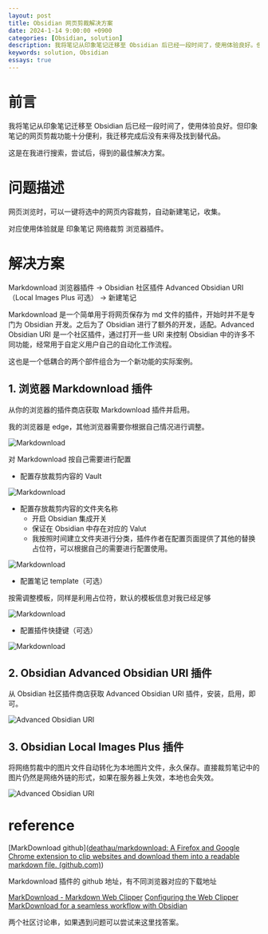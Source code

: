 ```yaml
---
layout: post
title: Obsidian 网页剪裁解决方案
date: 2024-1-14 9:00:00 +0900
categories: [Obsidian, solution]
description: 我将笔记从印象笔记迁移至 Obsidian 后已经一段时间了，使用体验良好。但印象笔记的网页剪裁功能十分便利，我迁移完成后没有来得及找到替代品。
keywords: solution, Obsidian
essays: true 
---
```


# 前言

我将笔记从印象笔记迁移至 Obsidian 后已经一段时间了，使用体验良好。但印象笔记的网页剪裁功能十分便利，我迁移完成后没有来得及找到替代品。

这是在我进行搜索，尝试后，得到的最佳解决方案。

# 问题描述

网页浏览时，可以一键将选中的网页内容裁剪，自动新建笔记，收集。

对应使用体验就是 印象笔记 网络裁剪 浏览器插件。

# 解决方案

Markdownload 浏览器插件 -> Obsidian 社区插件 Advanced Obsidian URI（Local Images Plus 可选） -> 新建笔记

Markdownload 是一个简单用于将网页保存为 md 文件的插件，开始时并不是专门为 Obsidian 开发。之后为了 Obsidian 进行了额外的开发，适配。Advanced Obsidian URI 是一个社区插件，通过打开一些 URI 来控制 Obsidian 中的许多不同功能，经常用于自定义用户自己的自动化工作流程。

这也是一个低耦合的两个部件组合为一个新功能的实际案例。

## 1. 浏览器 Markdownload 插件

从你的浏览器的插件商店获取 Markdownload 插件并启用。

我的浏览器是 edge，其他浏览器需要你根据自己情况进行调整。

![Markdownload](/images/Obsidian/1705202078074.png)

对 Markdownload 按自己需要进行配置

- 配置存放裁剪内容的 Vault

![Markdownload](/images/Obsidian/1705203677631.png)

- 配置存放裁剪内容的文件夹名称
  - 开启 Obsidian 集成开关
  - 保证在 Obsidian 中存在对应的 Valut
  - 我按照时间建立文件夹进行分类，插件作者在配置页面提供了其他的替换占位符，可以根据自己的需要进行配置使用。

![Markdownload](/images/Obsidian/1705204155676.png)

- 配置笔记 template（可选）

按需调整模板，同样是利用占位符，默认的模板信息对我已经足够

![Markdownload](/images/Obsidian/1705205326212.png)

- 配置插件快捷键（可选）

![Markdownload](/images/Obsidian/1705205169683.png)

## 2. Obsidian Advanced Obsidian URI 插件

从 Obsidian 社区插件商店获取 Advanced Obsidian URI 插件，安装，启用，即可。

![Advanced Obsidian URI](/images/Obsidian/1705202043053.png)

## 3. Obsidian Local Images Plus 插件

将网络剪裁中的图片文件自动转化为本地图片文件，永久保存。直接裁剪笔记中的图片仍然是网络外链的形式，如果在服务器上失效，本地也会失效。

![Advanced Obsidian URI](/images/Obsidian/1705204560268.png)

# reference

[MarkDownload  github]([deathau/markdownload: A Firefox and Google Chrome extension to clip websites and download them into a readable markdown file. (github.com)](https://github.com/deathau/markdownload?tab=readme-ov-file))

Markdownload 插件的 github 地址，有不同浏览器对应的下载地址

[MarkDownload - Markdown Web Clipper](https://forum.obsidian.md/t/markdownload-markdown-web-clipper/173)
[Configuring the Web Clipper MarkDownload for a seamless workflow with Obsidian](https://forum.obsidian.md/t/configuring-the-web-clipper-markdownload-for-a-seamless-workflow-with-obsidian/62441/1)

两个社区讨论串，如果遇到问题可以尝试来这里找答案。
